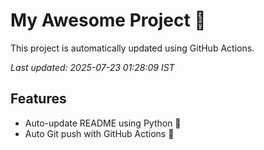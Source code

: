 # My Awesome Project 🚀

This project is automatically updated using GitHub Actions.

_Last updated: 2025-07-23 01:28:09 IST_

## Features
- Auto-update README using Python 🐍
- Auto Git push with GitHub Actions 🤖
